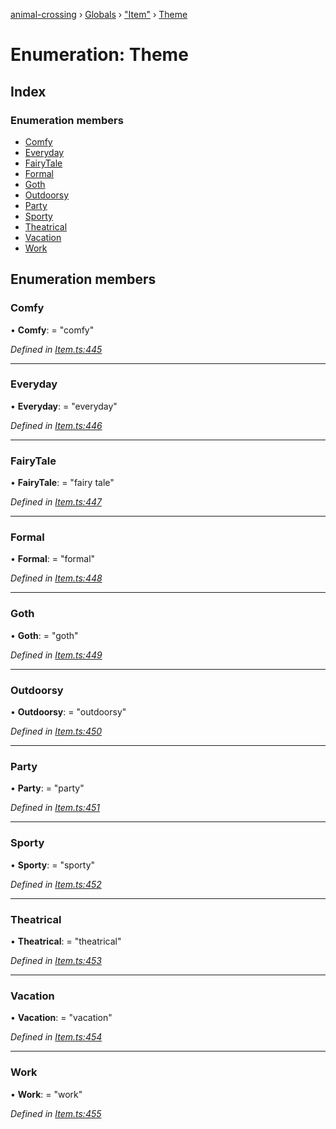 [animal-crossing](../README.md) › [Globals](../globals.md) › ["Item"](../modules/_item_.md) › [Theme](_item_.theme.md)

# Enumeration: Theme

## Index

### Enumeration members

* [Comfy](_item_.theme.md#comfy)
* [Everyday](_item_.theme.md#everyday)
* [FairyTale](_item_.theme.md#fairytale)
* [Formal](_item_.theme.md#formal)
* [Goth](_item_.theme.md#goth)
* [Outdoorsy](_item_.theme.md#outdoorsy)
* [Party](_item_.theme.md#party)
* [Sporty](_item_.theme.md#sporty)
* [Theatrical](_item_.theme.md#theatrical)
* [Vacation](_item_.theme.md#vacation)
* [Work](_item_.theme.md#work)

## Enumeration members

###  Comfy

• **Comfy**: = "comfy"

*Defined in [Item.ts:445](https://github.com/Norviah/animal-crossing/blob/cd5681f/module/types/Item.ts#L445)*

___

###  Everyday

• **Everyday**: = "everyday"

*Defined in [Item.ts:446](https://github.com/Norviah/animal-crossing/blob/cd5681f/module/types/Item.ts#L446)*

___

###  FairyTale

• **FairyTale**: = "fairy tale"

*Defined in [Item.ts:447](https://github.com/Norviah/animal-crossing/blob/cd5681f/module/types/Item.ts#L447)*

___

###  Formal

• **Formal**: = "formal"

*Defined in [Item.ts:448](https://github.com/Norviah/animal-crossing/blob/cd5681f/module/types/Item.ts#L448)*

___

###  Goth

• **Goth**: = "goth"

*Defined in [Item.ts:449](https://github.com/Norviah/animal-crossing/blob/cd5681f/module/types/Item.ts#L449)*

___

###  Outdoorsy

• **Outdoorsy**: = "outdoorsy"

*Defined in [Item.ts:450](https://github.com/Norviah/animal-crossing/blob/cd5681f/module/types/Item.ts#L450)*

___

###  Party

• **Party**: = "party"

*Defined in [Item.ts:451](https://github.com/Norviah/animal-crossing/blob/cd5681f/module/types/Item.ts#L451)*

___

###  Sporty

• **Sporty**: = "sporty"

*Defined in [Item.ts:452](https://github.com/Norviah/animal-crossing/blob/cd5681f/module/types/Item.ts#L452)*

___

###  Theatrical

• **Theatrical**: = "theatrical"

*Defined in [Item.ts:453](https://github.com/Norviah/animal-crossing/blob/cd5681f/module/types/Item.ts#L453)*

___

###  Vacation

• **Vacation**: = "vacation"

*Defined in [Item.ts:454](https://github.com/Norviah/animal-crossing/blob/cd5681f/module/types/Item.ts#L454)*

___

###  Work

• **Work**: = "work"

*Defined in [Item.ts:455](https://github.com/Norviah/animal-crossing/blob/cd5681f/module/types/Item.ts#L455)*
